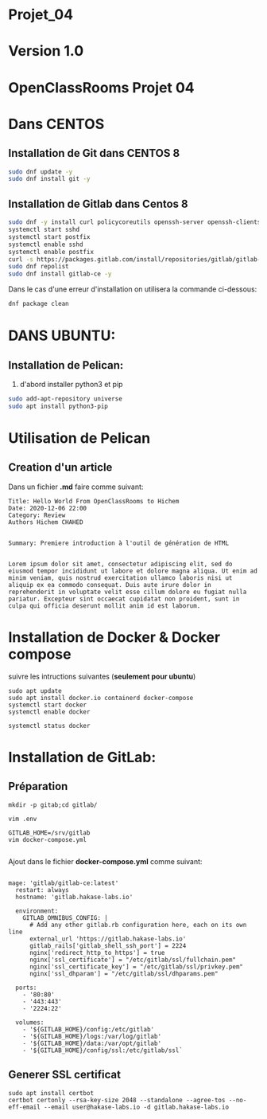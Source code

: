 # Projet_04
# Version 1.0
# OpenClassRooms Projet 04
# Dans CENTOS

## Installation de Git dans CENTOS 8
```bash
sudo dnf update -y
sudo dnf install git -y
```

## Installation de Gitlab dans Centos 8

```bash
sudo dnf -y install curl policycoreutils openssh-server openssh-clients postfix
systemctl start sshd 
systemctl start postfix
systemctl enable sshd
systemctl enable postfix
curl -s https://packages.gitlab.com/install/repositories/gitlab/gitlab-ce/script.rpm.sh | sudo bash
sudo dnf repolist
sudo dnf install gitlab-ce -y


```

Dans le cas d'une erreur d'installation on utilisera la commande ci-dessous:

```bash
dnf package clean

```
# DANS UBUNTU:






## Installation de Pelican:
1. d'abord installer python3 et pip
```bash
sudo add-apt-repository universe
sudo apt install python3-pip

```
# Utilisation de Pelican

## Creation d'un article

Dans un fichier **.md** faire comme suivant:

```
Title: Hello World From OpenClassRooms to Hichem
Date: 2020-12-06 22:00
Category: Review
Authors Hichem CHAHED


Summary: Premiere introduction à l'outil de génération de HTML


Lorem ipsum dolor sit amet, consectetur adipiscing elit, sed do eiusmod tempor incididunt ut labore et dolore magna aliqua. Ut enim ad minim veniam, quis nostrud exercitation ullamco laboris nisi ut aliquip ex ea commodo consequat. Duis aute irure dolor in reprehenderit in voluptate velit esse cillum dolore eu fugiat nulla pariatur. Excepteur sint occaecat cupidatat non proident, sunt in culpa qui officia deserunt mollit anim id est laborum.

```

# Installation de Docker & Docker compose

suivre les intructions suivantes (**seulement pour ubuntu**)

```
sudo apt update
sudo apt install docker.io containerd docker-compose
systemctl start docker
systemctl enable docker

systemctl status docker

```

# Installation de GitLab:
## Préparation

```
mkdir -p gitab;cd gitlab/

vim .env

GITLAB_HOME=/srv/gitlab
vim docker-compose.yml


```

Ajout dans le fichier **docker-compose.yml** comme suivant:

```

mage: 'gitlab/gitlab-ce:latest'
  restart: always
  hostname: 'gitlab.hakase-labs.io'

  environment:
    GITLAB_OMNIBUS_CONFIG: |
      # Add any other gitlab.rb configuration here, each on its own line
      external_url 'https://gitlab.hakase-labs.io'
      gitlab_rails['gitlab_shell_ssh_port'] = 2224
      nginx['redirect_http_to_https'] = true
      nginx['ssl_certificate'] = "/etc/gitlab/ssl/fullchain.pem"
      nginx['ssl_certificate_key'] = "/etc/gitlab/ssl/privkey.pem"
      nginx['ssl_dhparam'] = "/etc/gitlab/ssl/dhparams.pem"  

  ports:
    - '80:80'
    - '443:443'
    - '2224:22'

  volumes:
    - '${GITLAB_HOME}/config:/etc/gitlab'
    - '${GITLAB_HOME}/logs:/var/log/gitlab'
    - '${GITLAB_HOME}/data:/var/opt/gitlab'
    - '${GITLAB_HOME}/config/ssl:/etc/gitlab/ssl`

```

## Generer SSL certificat

```
sudo apt install certbot
certbot certonly --rsa-key-size 2048 --standalone --agree-tos --no-eff-email --email user@hakase-labs.io -d gitlab.hakase-labs.io
```
